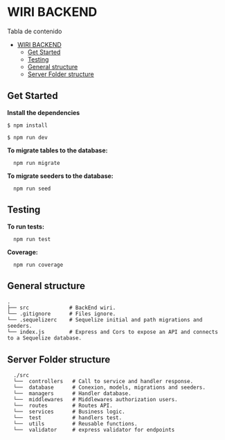 # WIRI BACKEND

Tabla de contenido

- [WIRI BACKEND](#wiri-backend)
  - [Get Started](#get-started)
  - [Testing](#testing)
  - [General structure](#general-structure)
  - [Server Folder structure](#server-folder-structure)

<a name="start"></a>

## Get Started

**Install the dependencies**

```terminal
$ npm install
```

```terminal
$ npm run dev
```

**To migrate tables to the database:**

```terminal
  npm run migrate
```

**To migrate seeders to the database:**

```terminal
  npm run seed
```

<a name="test"></a>

## Testing

**To run tests:**

```terminal
  npm run test
```

**Coverage:**

```terminal
  npm run coverage
```

<a name="mvc"></a>

<a name="generalStructure"></a>

## General structure

```
.
├── src             # BackEnd wiri.
└── .gitignore      # Files ignore.
└── .sequelizerc    # Sequelize initial and path migrations and seeders.
└── index.js        # Express and Cors to expose an API and connects to a Sequelize database.
```

<a name="serverStructure"></a>

## Server Folder structure

```
  ./src
  └──  controllers   # Call to service and handler response.
  └──  database      # Conexion, models, migrations and seeders.
  └──  managers      # Handler database.
  └──  middlewares   # Middlewares authorization users.
  └──  routes        # Routes API.
  └──  services      # Business logic.
  └──  test          # handlers test.
  └──  utils         # Reusable functions.
  └──  validator     # express validator for endpoints

```
